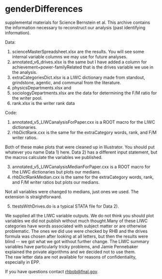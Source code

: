 # genderDifferences
supplemental materials for Science Bernstein et al.
This archive contains the information necessary to reconstruct our analysis (past identifying information).

Data: 
   1) scienceMasterSpreadsheet.xlsx are the results. You will see some internal variable columns we may use for future
   analyses. 
   2) annotated_v6_drives.xlsx is the same but I have added a column for achievement+power-familyRelated that is the 
   drives variable we use in the analysis.
   3) extraCategoriesDict.xlsx is a LIWC dictionary made from standout, grindstone, agentic, and communal from the
   literature.
   4) physicsDepartments.xlsx and 
   5) sociologyDepartments.xlsx are the data for determining the F/M ratio for the writer pool.
   6) rank.xlsx is the writer rank data
   
Code:
   1) annotated_v5_LIWCanalysisForPaper.cxx is a ROOT macro for the LIWC dictionaries.
   2) rhbDictRank.cxx is the same for the extraCategory words, rank, and F/M writer ratios.
   
   Both of these make plots that were cleaned up in Illustrator.  You should put whatever you name Data 1) here. Data 2) has a    different input statement, but the macros calculate the variables we published.
   
   3) annotated_v5_LIWCanalysisMedianForPaper.cxx is a ROOT macro for the LIWC dictionaries but plots our medians.
   4) rhbDictRankMedian.cxx is the same for the extraCategory words, rank, and F/M writer ratios but plots our medians.
   
   Not all variables were changed to medians, just ones we used.  The extension is straightforward.
   
   5) ttestsWithDrives.do is a typical STATA file for Data 2).
   
   We supplied all the LIWC variable outputs.  We do not think you should plot variables we did not publish without much 
   thought.Many of these LIWC categories have words associated with subject matter or are otherwise problematic. 
   The ones we did use were checked by RHB and the drives formula was chosen after looking at all letters, 
   but then the results were blind -- we got what we got without further change.  The LIWC summary variables have 
   particularly tricky problems, and Jamie Pennebaker explained the private algorithms and we decided not to use them.  
   The raw letter data are not available for reasons of confidentiality, especially in EPP. 
   
   If you have questions contact rhbob@fnal.gov.
   

   

